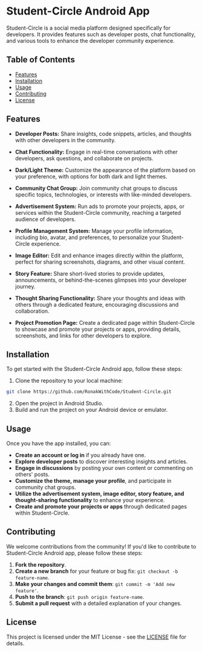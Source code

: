 # Student-Circle Android App

Student-Circle is a social media platform designed specifically for developers. It provides features such as developer posts, chat functionality, and various tools to enhance the developer community experience.

## Table of Contents

- [Features](#features)
- [Installation](#installation)
- [Usage](#usage)
- [Contributing](#contributing)
- [License](#license)

## Features

- **Developer Posts:** Share insights, code snippets, articles, and thoughts with other developers in the community.
  
- **Chat Functionality:** Engage in real-time conversations with other developers, ask questions, and collaborate on projects.

- **Dark/Light Theme:** Customize the appearance of the platform based on your preference, with options for both dark and light themes.

- **Community Chat Group:** Join community chat groups to discuss specific topics, technologies, or interests with like-minded developers.

- **Advertisement System:** Run ads to promote your projects, apps, or services within the Student-Circle community, reaching a targeted audience of developers.

- **Profile Management System:** Manage your profile information, including bio, avatar, and preferences, to personalize your Student-Circle experience.

- **Image Editor:** Edit and enhance images directly within the platform, perfect for sharing screenshots, diagrams, and other visual content.

- **Story Feature:** Share short-lived stories to provide updates, announcements, or behind-the-scenes glimpses into your developer journey.

- **Thought Sharing Functionality:** Share your thoughts and ideas with others through a dedicated feature, encouraging discussions and collaboration.

- **Project Promotion Page:** Create a dedicated page within Student-Circle to showcase and promote your projects or apps, providing details, screenshots, and links for other developers to explore.

## Installation

To get started with the Student-Circle Android app, follow these steps:

1. Clone the repository to your local machine:

```bash
git clone https://github.com/RonakWithCode/Student-Circle.git
```
2. Open the project in Android Studio.
3. Build and run the project on your Android device or emulator.

## Usage


Once you have the app installed, you can:

- **Create an account or log in** if you already have one.
- **Explore developer posts** to discover interesting insights and articles.
- **Engage in discussions** by posting your own content or commenting on others' posts.
- **Customize the theme, manage your profile**, and participate in community chat groups.
- **Utilize the advertisement system, image editor, story feature, and thought-sharing functionality** to enhance your experience.
- **Create and promote your projects or apps** through dedicated pages within Student-Circle.

## Contributing

We welcome contributions from the community! If you'd like to contribute to Student-Circle Android app, please follow these steps:

1. **Fork the repository**.
2. **Create a new branch** for your feature or bug fix: `git checkout -b feature-name`.
3. **Make your changes and commit them**: `git commit -m 'Add new feature'`.
4. **Push to the branch**: `git push origin feature-name`.
5. **Submit a pull request** with a detailed explanation of your changes.

## License

This project is licensed under the MIT License - see the [LICENSE](LICENSE) file for details.


